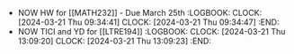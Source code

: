 - NOW HW for [[MATH232]] - Due March 25th
  :LOGBOOK:
  CLOCK: [2024-03-21 Thu 09:34:41]
  CLOCK: [2024-03-21 Thu 09:34:47]
  :END:
- NOW TICI and YD for [[LTRE194]]
  :LOGBOOK:
  CLOCK: [2024-03-21 Thu 13:09:20]
  CLOCK: [2024-03-21 Thu 13:09:23]
  :END: